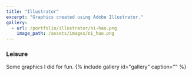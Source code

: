 ```yaml
---
title: "Illustrator"
excerpt: "Graphics created using Adobe Illustrator."
gallery:
  - url: /portfolio/illustrator/ni-hao.png
    image_path: /assets/images/ni_hao.png
---
```


<h3> Leisure </h3>
Some graphics I did for fun.
{% include gallery id="gallery" caption="" %}